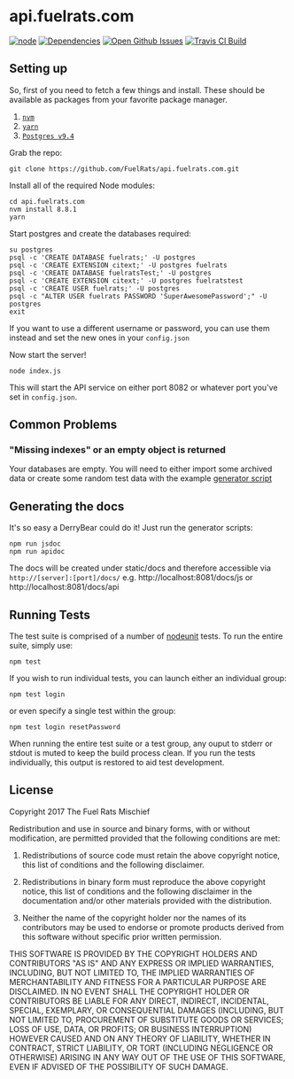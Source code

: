 # api.fuelrats.com

[![node](https://img.shields.io/node/v/api.fuelrats.com.svg?style=flat-square)](https://nodejs.org)
[![Dependencies](http://img.shields.io/david/FuelRats/api.fuelrats.com.svg?style=flat-square)](https://david-dm.org/FuelRats/api.fuelrats.com)
[![Open Github Issues](http://img.shields.io/github/issues/FuelRats/api.fuelrats.com.svg?style=flat-square)](https://github.com/FuelRats/api.fuelrats.com/issues)
[![Travis CI Build](http://img.shields.io/travis/FuelRats/api.fuelrats.com.svg?style=flat-square)](https://travis-ci.org/FuelRats/api.fuelrats.com)

## Setting up
<!--
### With Vagrant

[Vagrant](vagrantup.com) allows us to run a local virtual machine clone of our production environment with ease. Make sure you have Vagrant installed (Check out [this article](https://servercheck.in/blog/running-ansible-within-windows) if you're on Windows), then run:

Please make note that you need a 64-bit system for this to work.

    vagrant up

Vagrant will do everything we need:

1. Download an Ubuntu virtual machine image;
1. Set up SSH access on the vm which we can access with `vagrant ssh`;
1. Provision our vm using Ansible to set up Node and all the dependencies we need;
1. Start our API with [`forever`](https://www.npmjs.com/package/forever); and
1. Import all archived rats and rescues from the Google spreadsheets.

Once Vagrant finishes doing its thing you should be able to hit the API at `http://localhost:8080`. When you're done you can kill the Vagrant machine with `vagrant destroy` or, if you don't want to wait for the VM to be rebuilt from scratch, you can just pause the VM with `vagrant halt`.

### Without Vagrant

So you wanna do it the hard way? Fine. Make sure you install all of the dependencies:
-->

So, first of you need to fetch a few things and install. These should be available as packages from your favorite package manager.

1. [`nvm`](https://github.com/creationix/nvm)
2. [`yarn`](https://yarnpkg.com/lang/en/docs/install/)
3. [`Postgres v9.4`](https://www.postgresql.org/)

Grab the repo:

    git clone https://github.com/FuelRats/api.fuelrats.com.git

Install all of the required Node modules:

    cd api.fuelrats.com
    nvm install 8.8.1
    yarn

Start postgres and create the databases required:

    su postgres
    psql -c 'CREATE DATABASE fuelrats;' -U postgres
    psql -c 'CREATE EXTENSION citext;' -U postgres fuelrats
    psql -c 'CREATE DATABASE fuelratsTest;' -U postgres
    psql -c 'CREATE EXTENSION citext;' -U postgres fuelratstest
    psql -c 'CREATE USER fuelrats;' -U postgres
    psql -c "ALTER USER fuelrats PASSWORD 'SuperAwesomePassword';" -U postgres
    exit

If you want to use a different username or password, you can use them instead and set the new ones in your `config.json`

Now start the server!

    node index.js

This will start the API service on either port 8082 or whatever port you've set in `config.json`.

## Common Problems

### "Missing indexes" or an empty object is returned

Your databases are empty.  You will need to either import some archived data or create some random test data
with the example [generator script](bin/createTestDB.js)

## Generating the docs

It's so easy a DerryBear could do it! Just run the generator scripts:

    npm run jsdoc
    npm run apidoc

The docs will be created under static/docs and therefore accessible
via `http://[server]:[port]/docs/` e.g. http://localhost:8081/docs/js or http://localhost:8081/docs/api

## Running Tests

The test suite is comprised of a number of [nodeunit](https://github.com/caolan/nodeunit) tests.  To run the entire suite, simply use:

    npm test

If you wish to run individual tests, you can launch either an individual group:

    npm test login

or even specify a single test within the group:

    npm test login resetPassword

When running the entire test suite or a test group, any ouput to stderr or stdout is muted to keep the build process clean.  If you run the tests individually, this output is restored to aid test development.

## License
Copyright 2017 The Fuel Rats Mischief

Redistribution and use in source and binary forms, with or without modification, are permitted provided that the following conditions are met:

1. Redistributions of source code must retain the above copyright notice, this list of conditions and the following disclaimer.

2. Redistributions in binary form must reproduce the above copyright notice, this list of conditions and the following disclaimer in the documentation and/or other materials provided with the distribution.

3. Neither the name of the copyright holder nor the names of its contributors may be used to endorse or promote products derived from this software without specific prior written permission.

THIS SOFTWARE IS PROVIDED BY THE COPYRIGHT HOLDERS AND CONTRIBUTORS "AS IS" AND ANY EXPRESS OR IMPLIED WARRANTIES, INCLUDING, BUT NOT LIMITED TO, THE IMPLIED WARRANTIES OF MERCHANTABILITY AND FITNESS FOR A PARTICULAR PURPOSE ARE DISCLAIMED. IN NO EVENT SHALL THE COPYRIGHT HOLDER OR CONTRIBUTORS BE LIABLE FOR ANY DIRECT, INDIRECT, INCIDENTAL, SPECIAL, EXEMPLARY, OR CONSEQUENTIAL DAMAGES (INCLUDING, BUT NOT LIMITED TO, PROCUREMENT OF SUBSTITUTE GOODS OR SERVICES; LOSS OF USE, DATA, OR PROFITS; OR BUSINESS INTERRUPTION) HOWEVER CAUSED AND ON ANY THEORY OF LIABILITY, WHETHER IN CONTRACT, STRICT LIABILITY, OR TORT (INCLUDING NEGLIGENCE OR OTHERWISE) ARISING IN ANY WAY OUT OF THE USE OF THIS SOFTWARE, EVEN IF ADVISED OF THE POSSIBILITY OF SUCH DAMAGE.    
